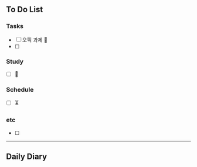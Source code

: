 ## To Do List
### Tasks
- [ ] 오픽 과제 📅
- [ ] 

### Study
- [ ] 📅 

### Schedule
- [ ] ⏳

### etc
- [ ] 

---
## Daily Diary


